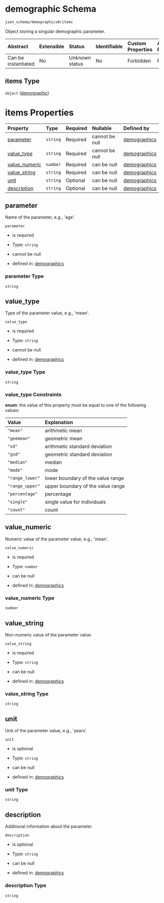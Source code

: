 # demographic Schema

```txt
json_schema/demographics#/items
```

Object storing a singular demographic parameter.

| Abstract            | Extensible | Status         | Identifiable | Custom Properties | Additional Properties | Access Restrictions | Defined In                                                                           |
| :------------------ | :--------- | :------------- | :----------- | :---------------- | :-------------------- | :------------------ | :----------------------------------------------------------------------------------- |
| Can be instantiated | No         | Unknown status | No           | Forbidden         | Forbidden             | none                | [demographics.schema.json\*](../out/demographics.schema.json "open original schema") |

## items Type

`object` ([demographic](demographics-demographic.md))

# items Properties

| Property                         | Type     | Required | Nullable       | Defined by                                                                                                                      |
| :------------------------------- | :------- | :------- | :------------- | :------------------------------------------------------------------------------------------------------------------------------ |
| [parameter](#parameter)          | `string` | Required | cannot be null | [demographics](demographics-demographic-properties-parameter.md "json_schema/demographics#/items/properties/parameter")         |
| [value\_type](#value_type)       | `string` | Required | cannot be null | [demographics](demographics-demographic-properties-value_type.md "json_schema/demographics#/items/properties/value_type")       |
| [value\_numeric](#value_numeric) | `number` | Required | can be null    | [demographics](demographics-demographic-properties-value_numeric.md "json_schema/demographics#/items/properties/value_numeric") |
| [value\_string](#value_string)   | `string` | Required | can be null    | [demographics](demographics-demographic-properties-value_string.md "json_schema/demographics#/items/properties/value_string")   |
| [unit](#unit)                    | `string` | Optional | can be null    | [demographics](demographics-demographic-properties-unit.md "json_schema/demographics#/items/properties/unit")                   |
| [description](#description)      | `string` | Optional | can be null    | [demographics](demographics-demographic-properties-description.md "json_schema/demographics#/items/properties/description")     |

## parameter

Name of the parameter, e.g., 'age'.

`parameter`

*   is required

*   Type: `string`

*   cannot be null

*   defined in: [demographics](demographics-demographic-properties-parameter.md "json_schema/demographics#/items/properties/parameter")

### parameter Type

`string`

## value\_type

Type of the parameter value, e.g., 'mean'.

`value_type`

*   is required

*   Type: `string`

*   cannot be null

*   defined in: [demographics](demographics-demographic-properties-value_type.md "json_schema/demographics#/items/properties/value_type")

### value\_type Type

`string`

### value\_type Constraints

**enum**: the value of this property must be equal to one of the following values:

| Value           | Explanation                       |
| :-------------- | :-------------------------------- |
| `"mean"`        | arithmetic mean                   |
| `"geomean"`     | geometric mean                    |
| `"sd"`          | arithmetic standard deviation     |
| `"gsd"`         | geometric standard deviation      |
| `"median"`      | median                            |
| `"mode"`        | mode                              |
| `"range_lower"` | lower boundary of the value range |
| `"range_upper"` | upper boundary of the value range |
| `"percentage"`  | percentage                        |
| `"single"`      | single value for individuals      |
| `"count"`       | count                             |

## value\_numeric

Numeric value of the parameter value, e.g., 'mean'.

`value_numeric`

*   is required

*   Type: `number`

*   can be null

*   defined in: [demographics](demographics-demographic-properties-value_numeric.md "json_schema/demographics#/items/properties/value_numeric")

### value\_numeric Type

`number`

## value\_string

Non-numeric value of the parameter value.

`value_string`

*   is required

*   Type: `string`

*   can be null

*   defined in: [demographics](demographics-demographic-properties-value_string.md "json_schema/demographics#/items/properties/value_string")

### value\_string Type

`string`

## unit

Unit of the parameter value, e.g., 'years'.

`unit`

*   is optional

*   Type: `string`

*   can be null

*   defined in: [demographics](demographics-demographic-properties-unit.md "json_schema/demographics#/items/properties/unit")

### unit Type

`string`

## description

Additional information about the parameter.

`description`

*   is optional

*   Type: `string`

*   can be null

*   defined in: [demographics](demographics-demographic-properties-description.md "json_schema/demographics#/items/properties/description")

### description Type

`string`
